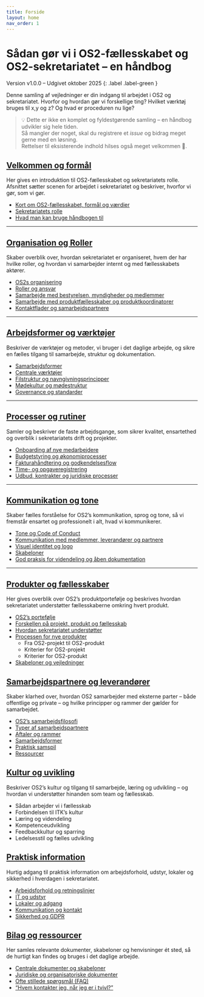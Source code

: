 ```yaml
---
title: Forside
layout: home
nav_order: 1
---
```


# Sådan gør vi i OS2-fællesskabet og OS2-sekretariatet – en håndbog

Version v1.0.0 – Udgivet oktober 2025
{: .label .label-green }  

Denne samling af vejledninger er din indgang til arbejdet i OS2 og sekretariatet. Hvorfor og hvordan gør vi forskellige ting? Hvilket værktøj bruges til x,y og z? Og hvad er proceduren nu lige?

> 💡 Dette er ikke en komplet og fyldestgørende samling – en håndbog udvikler sig hele tiden.  
> Så mangler der noget, skal du registrere et *issue* og bidrag meget gerne med en løsning.  
> Rettelser til eksisterende indhold hilses også meget velkommen 🙌.


## [Velkommen og formål](./docs/welcome_and_purpose)

Her gives en introduktion til OS2-fællesskabet og sekretariatets rolle. Afsnittet sætter scenen for arbejdet i sekretariatet og beskriver, hvorfor vi gør, som vi gør.

- [Kort om OS2-fællesskabet, formål og værdier](./docs/welcome_and_purpose#formaal)
- [Sekretariatets rolle](./docs/welcome_and_purpose.md#rolle)
- [Hvad man kan bruge håndbogen til](./docs/welcome_and_purpose#haandbog)

---

## [Organisation og Roller](./docs/organisation_and_roles)

Skaber overblik over, hvordan sekretariatet er organiseret, hvem der har hvilke roller, og hvordan vi samarbejder internt og med fællesskabets aktører.

- [OS2s organisering](./docs/organisation_and_roles#organisering)
- [Roller og ansvar](./docs/organisation_and_roles#roller)
- [Samarbejde med bestyrelsen, myndigheder og medlemmer](./docs/organisation_and_roles#samarbejde)
- [Samarbejde med produktfællesskaber og produktkoordinatorer](./docs/organisation_and_roles#samarbejde2)
- [Kontaktflader og samarbejdspartnere](./docs/organisation_and_roles#kontaktflader)

---

## [Arbejdsformer og værktøjer](./docs/workflow_and_tools)

Beskriver de værktøjer og metoder, vi bruger i det daglige arbejde, og sikre en fælles tilgang til samarbejde, struktur og dokumentation.

- [Samarbejdsformer](./docs/workflow_and_tools#samarbejdsformer)
- [Centrale værktøjer](./docs/workflow_and_tools#tools)
- [Filstruktur og navngivningsprincipper](./docs/workflow_and_tools#filstruktur)
- [Mødekultur og mødestruktur](./docs/workflow_and_tools#modekultur)
- [Governance og standarder](./docs/workflow_and_tools#governance)

---

## [Processer og rutiner](./docs/processes_and_rutines)

Samler og beskriver de faste arbejdsgange, som sikrer kvalitet, ensartethed og overblik i sekretariatets drift og projekter.

- [Onboarding af nye medarbejdere](./docs/processes_and_rutines#onboarding)
- [Budgetstyring og økonomiprocesser](./docs/processes_and_rutines#budgetstyring)
- [Fakturahåndtering og godkendelsesflow](./docs/processes_and_rutines#faktura)
- [Time- og opgaveregistrering](./docs/processes_and_rutines#time)
- [Udbud, kontrakter og juridiske processer](./docs/processes_and_rutines#udbud)

---

## [Kommunikation og tone](./docs/communication)

Skaber fælles forståelse for OS2’s kommunikation, sprog og tone, så vi fremstår ensartet og professionelt i alt, hvad vi kommunikerer.

- [Tone og Code of Conduct](./docs/communication#tone)
- [Kommunikation med medlemmer, leverandører og partnere](./docs/communication#kommunikation)
- [Visuel identitet og logo](./docs/communication#visuel)
- [Skabeloner](./docs/communication#skabeloner)
- [God praksis for videndeling og åben dokumentation](./docs/communication#praksis)

---

## [Produkter og fællesskaber](./docs/products_and_communities)

Her gives overblik over OS2’s produktportefølje og beskrives hvordan sekretariatet understøtter fællesskaberne omkring hvert produkt.

- [OS2’s portefølje](./docs/products_and_communities#portfolio)
- [Forskellen på projekt, produkt og fællesskab](./docs/products_and_communities#forskel)
- [Hvordan sekretariatet understøtter](./docs/products_and_communities#support)
- [Processen for nye produkter](./docs/products_and_communities#process)
  - Fra OS2-projekt til OS2-produkt
  - Kriterier for OS2-projekt
  - Kriterier for OS2-produkt
- [Skabeloner og vejledninger](./docs/products_and_communities#templates)


## [Samarbejdspartnere og leverandører](./docs/partners_and_suppliers)

Skaber klarhed over, hvordan OS2 samarbejder med eksterne parter – både offentlige og private – og hvilke principper og rammer der gælder for samarbejdet.

- [OS2’s samarbejdsfilosofi](./docs/partners_and_suppliers#filosofi)  
- [Typer af samarbejdspartnere](./docs/partners_and_suppliers#typer)  
- [Aftaler og rammer](./docs/partners_and_suppliers#aftaler)  
- [Samarbejdsformer](./docs/partners_and_suppliers#samarbejdsformer)  
- [Praktisk samspil](./docs/partners_and_suppliers#praktisk)  
- [Ressourcer](./docs/partners_and_suppliers#ressourcer)


## [Kultur og uvikling](./docs/culture_and_development)

Beskriver OS2’s kultur og tilgang til samarbejde, læring og udvikling – og hvordan vi understøtter hinanden som team og fællesskab.

- Sådan arbejder vi i fællesskab
- Forbindelsen til ITK’s kultur  
- Læring og videndeling  
- Kompetenceudvikling  
- Feedbackkultur og sparring  
- Ledelsesstil og fælles udvikling


## [Praktisk information](./docs/practical_information)

Hurtig adgang til praktisk information om arbejdsforhold, udstyr, lokaler og sikkerhed i hverdagen i sekretariatet.

- [Arbejdsforhold og retningslinjer](./docs/practical_information#arbejdsforhold)  
- [IT og udstyr](./docs/practical_information#it)  
- [Lokaler og adgang](./docs/practical_information#lokaler)  
- [Kommunikation og kontakt](./docs/practical_information#kommunikation)  
- [Sikkerhed og GDPR](./docs/practical_information#sikkerhed)


## [Bilag og ressourcer](./docs/appendix#)

Her samles relevante dokumenter, skabeloner og henvisninger ét sted, så de hurtigt kan findes og bruges i det daglige arbejde.

- [Centrale dokumenter og skabeloner](./docs/appendix#central)
- [Juridiske og organisatoriske dokumenter](./docs/appendix#jura)
- [Ofte stillede spørgsmål (FAQ)](./docs/appendix#faq)
- [“Hvem kontakter jeg, når jeg er i tvivl?”](./docs/appendix#faq)
